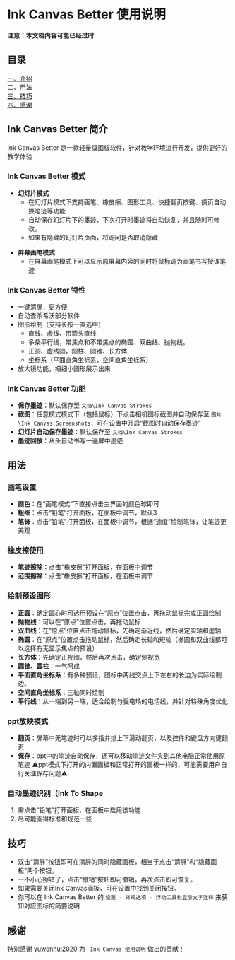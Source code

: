 # Ink Canvas Better 使用说明

**注意：本文档内容可能已经过时**

## 目录
[一、介绍](#intro)  
[二、用法](#usage)  
[三、技巧](#skill)  
[四、感谢](#thank) 
## Ink Canvas Better 简介 <span id='intro'></span>
Ink Canvas Better 是一款轻量级画板软件，针对教学环境进行开发，提供更好的教学体验  

### Ink Canvas Better 模式

* **幻灯片模式**
    *  在幻灯片模式下支持画笔、橡皮擦、图形工具、快捷翻页按键、换页自动换笔迹等功能
    *  自动保存幻灯片下的墨迹，下次打开时墨迹将自动恢复，并且随时可修改。
    *  如果有隐藏的幻灯片页面，将询问是否取消隐藏
<!-- 还没做完
* **画板模式（黑/白板模式）**
    *  在画板模式下有着一整个类似希沃白板一样的画板
    *  支持添加新页面和页面切换
    *  支持多指书写：黑板模式界面左下角人像图标为切换按钮
	*  默认是黑板，可以在设置中调成白板
-->
* **屏幕画笔模式**
    *  在屏幕画笔模式下可以显示原屏幕内容的同时将鼠标调为画笔书写授课笔迹

### Ink Canvas Better 特性
* 一键清屏，更方便
* 自动查杀希沃部分软件
* 图形绘制（支持长按一直选中）
  * 直线、虚线、带箭头直线
  * 多条平行线，带焦点和不带焦点的椭圆、双曲线、抛物线。
  * 正圆、虚线圆，圆柱、圆锥、长方体
  * 坐标系（平面直角坐标系，空间直角坐标系）
* 放大镜功能，把细小图形展示出来
<!-- 还没做完
* 手掌手指并拢，直接放在屏幕上，则是大橡皮（按区域擦除）
* 单条或多条墨迹选中后缩放、旋转、移动、克隆
* 全屏幕笔迹双指手势缩放（旋转和拖动也是双指手势）
* 墨迹转图形，目前可实现智能识别圆、三角形、四边形
  自动转换为规范图形。可自动识别同心圆，相切圆，可自动识别球的截面圆
-->
### Ink Canvas Better 功能  
* **保存墨迹**：默认保存至 `文档\Ink Canvas Strokes`
* **截图**：任意模式模式下（包括鼠标）下点击相机图标截图并自动保存至 `图片\Ink Canvas Screenshots`，可在设置中开启“截图时自动保存墨迹”
* **幻灯片自动保存墨迹**：默认保存至 `文档\Ink Canvas Strokes`
* **墨迹回放**：从头自动书写一遍屏中墨迹


## 用法 <span id='usage'></span>
### 画笔设置
* **颜色**：在“画笔模式”下直接点击主界面的颜色球即可
* **粗细**：点击“铅笔”打开面板，在面板中调节，默认3
* **笔锋**：点击“铅笔”打开面板，在面板中调节，根据“速度”绘制笔锋，让笔迹更美观
### 橡皮擦使用
* **笔迹擦除**：点击“橡皮擦”打开面板，在面板中调节
* **范围擦除**：点击“橡皮擦”打开面板，在面板中调节
<!-- 还没做完
* **手掌擦除**：在画笔模式下按压手掌即可起到橡皮擦擦除功能（部分屏幕不支持）
-->
### 绘制预设图形
* **正圆**：确定圆心时可选用预设在“原点”位置点击，再拖动鼠标完成正圆绘制
* **抛物线**：可以在“原点”位置点击，再拖动鼠标
* **双曲线**：在“原点”位置点击拖动鼠标，先确定渐近线，然后确定实轴和虚轴
* **椭圆**：在“原点”位置点击拖动鼠标，然后确定长轴和短轴（椭圆和双曲线都可以选择有无显示焦点的预设）
* **长方体**：先确定正视图，然后再次点击，确定侧视宽
* **圆锥、圆柱**：一气呵成
* **平面直角坐标系**：有多种预设，图标中两线交点上下左右的长边为实际绘制边。
* **空间直角坐标系**：三轴同时绘制
* **平行线**：从一端到另一端，适合绘制匀强电场的电场线，并针对特殊角度优化
### ppt放映模式
* **翻页**：屏幕中无笔迹时可以多指并排上下滑动翻页，以及控件和键盘方向键翻页
* **保存**：ppt中的笔迹自动保存，还可以移动笔迹文件夹到其他电脑正常使用原笔迹
:warning:ppt模式下打开的内置画板和正常打开的画板一样的，可能需要用户自行关注保存问题:warning:
### 自动墨迹识别（Ink To Shape
1. 需点击“铅笔”打开面板，在面板中启用该功能
2. 尽可能画得标准和规范一些
<!--
2. 正圆内画椭圆，可完成截面圆、同心椭圆（适用于天体轨迹）的识别
3. 可自动完成同心圆、相切圆的识别（内切、外切）
-->
## 技巧 <span id='skill'></span>
* 双击“清屏”按钮即可在清屏的同时隐藏画板，相当于点击“清屏”和“隐藏画板”两个按钮。
* 一不小心擦错了，点击“撤销”按钮即可撤销，再次点击即可恢复。
* 如果需要关闭Ink Canvas画板，可在设置中找到关闭按钮。
* 你可以在 Ink Canvas Better 的 `设置 - 外观选项 - 浮动工具栏显示文字注释` 来获知对应图标的简要说明
<!-- 还没做
* 在任意时刻，点击“黑板”按钮即可进入黑板。
-->
## 感谢 <span id='thank'></span>
特别感谢 [yuwenhui2020](https://github.com/yuwenhui2020) 为 ` Ink Canvas 使用说明` 做出的贡献！
